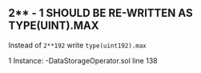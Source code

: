 ## 2**<N> - 1 SHOULD BE RE-WRITTEN AS TYPE(UINT<N>).MAX

Instead of `2**192` write `type(uint192).max`

1 Instance:
-DataStorageOperator.sol line 138
